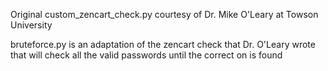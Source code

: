 Original custom_zencart_check.py courtesy of Dr. Mike O'Leary at Towson University

bruteforce.py is an adaptation of the zencart check that Dr. O'Leary wrote that will check all the valid passwords until the correct on is found